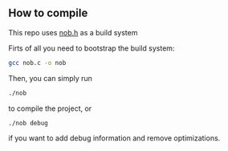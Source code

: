 ## How to compile

This repo uses [nob.h](https://github.com/tsoding/nob.h) as a build system

Firts of all you need to bootstrap the build system:
```bash
gcc nob.c -o nob
```
Then, you can simply run 
```bash
./nob
```
to compile the project, or 
```bash
./nob debug
```
if you want to add debug information and remove optimizations.